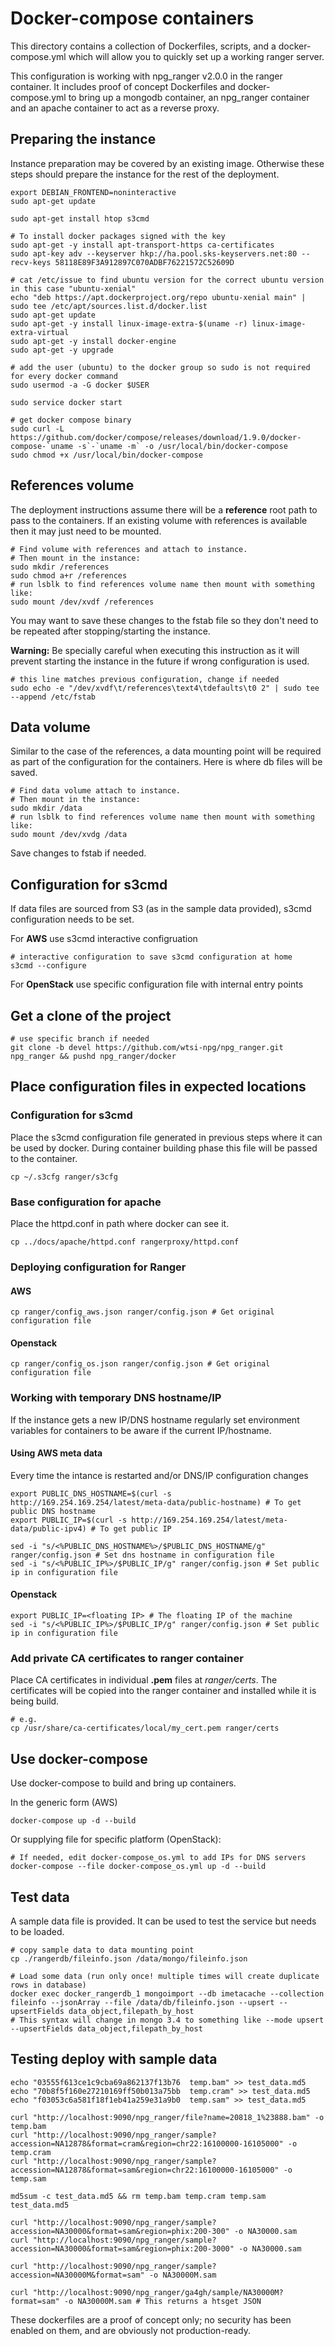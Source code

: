 # Docker-compose containers
This directory contains a collection of Dockerfiles, scripts, and a
docker-compose.yml which will allow you to quickly set up a working ranger
server.

This configuration is working with npg_ranger v2.0.0 in the ranger container. It
includes proof of concept Dockerfiles and docker-compose.yml to bring up a
mongodb container, an npg_ranger container and an apache container to act as a
reverse proxy.

## Preparing the instance
Instance preparation may be covered by an existing image. Otherwise these steps
should prepare the instance for the rest of the deployment.

```
export DEBIAN_FRONTEND=noninteractive
sudo apt-get update

sudo apt-get install htop s3cmd

# To install docker packages signed with the key
sudo apt-get -y install apt-transport-https ca-certificates
sudo apt-key adv --keyserver hkp://ha.pool.sks-keyservers.net:80 --recv-keys 58118E89F3A912897C070ADBF76221572C52609D

# cat /etc/issue to find ubuntu version for the correct ubuntu version in this case "ubuntu-xenial"
echo "deb https://apt.dockerproject.org/repo ubuntu-xenial main" | sudo tee /etc/apt/sources.list.d/docker.list
sudo apt-get update
sudo apt-get -y install linux-image-extra-$(uname -r) linux-image-extra-virtual
sudo apt-get -y install docker-engine
sudo apt-get -y upgrade

# add the user (ubuntu) to the docker group so sudo is not required for every docker command
sudo usermod -a -G docker $USER

sudo service docker start

# get docker compose binary
sudo curl -L https://github.com/docker/compose/releases/download/1.9.0/docker-compose-`uname -s`-`uname -m` -o /usr/local/bin/docker-compose
sudo chmod +x /usr/local/bin/docker-compose
```

## References volume

The deployment instructions assume there will be a **reference** root path to
pass to the containers. If an existing volume with references is available then
it may just need to be mounted.

```
# Find volume with references and attach to instance.
# Then mount in the instance:
sudo mkdir /references
sudo chmod a+r /references
# run lsblk to find references volume name then mount with something like:
sudo mount /dev/xvdf /references
```

You may want to save these changes to the fstab file so they don't need to be
repeated after stopping/starting the instance.

**Warning:** Be specially careful when executing this instruction as it will
prevent starting the instance in the future if wrong configuration is used.

```
# this line matches previous configuration, change if needed
sudo echo -e "/dev/xvdf\t/references\text4\tdefaults\t0 2" | sudo tee --append /etc/fstab
```
## Data volume

Similar to the case of the references, a data mounting point will be
required as part of the configuration for the containers. Here is where
db files will be saved.

```
# Find data volume attach to instance.
# Then mount in the instance:
sudo mkdir /data
# run lsblk to find references volume name then mount with something like:
sudo mount /dev/xvdg /data
```
Save changes to fstab if needed.

## Configuration for s3cmd
If data files are sourced from S3 (as in the sample data provided), s3cmd
configuration needs to be set.

For **AWS** use s3cmd interactive configruation

```
# interactive configuration to save s3cmd configuration at home
s3cmd --configure
```

For **OpenStack** use specific configuration file with internal entry points

## Get a clone of the project

```
# use specific branch if needed
git clone -b devel https://github.com/wtsi-npg/npg_ranger.git npg_ranger && pushd npg_ranger/docker
```

## Place configuration files in expected locations

### Configuration for s3cmd
Place the s3cmd configuration file generated in previous steps where it can
be used by docker. During container building phase this file will be passed to
the container.

```
cp ~/.s3cfg ranger/s3cfg
```

### Base configuration for apache
Place the httpd.conf in path where docker can see it.
```
cp ../docs/apache/httpd.conf rangerproxy/httpd.conf
```

### Deploying configuration for Ranger

#### AWS
```
cp ranger/config_aws.json ranger/config.json # Get original configuration file
```

#### Openstack
```
cp ranger/config_os.json ranger/config.json # Get original configuration file
```

### Working with temporary DNS hostname/IP
If the instance gets a new IP/DNS hostname regularly set environment variables for containers
to be aware if the current IP/hostname.

#### Using AWS meta data
Every time the intance is restarted and/or DNS/IP configuration changes

```
export PUBLIC_DNS_HOSTNAME=$(curl -s http://169.254.169.254/latest/meta-data/public-hostname) # To get public DNS hostname
export PUBLIC_IP=$(curl -s http://169.254.169.254/latest/meta-data/public-ipv4) # To get public IP

sed -i "s/<%PUBLIC_DNS_HOSTNAME%>/$PUBLIC_DNS_HOSTNAME/g" ranger/config.json # Set dns hostname in configuration file
sed -i "s/<%PUBLIC_IP%>/$PUBLIC_IP/g" ranger/config.json # Set public ip in configuration file
```

#### Openstack
```
export PUBLIC_IP=<floating IP> # The floating IP of the machine
sed -i "s/<%PUBLIC_IP%>/$PUBLIC_IP/g" ranger/config.json # Set public ip in configuration file
```

### Add private CA certificates to ranger container
Place CA certificates in individual **.pem** files at *ranger/certs*. The
certificates will be copied into the ranger container and installed while it
is being build.
```
# e.g.
cp /usr/share/ca-certificates/local/my_cert.pem ranger/certs
```

## Use docker-compose
Use docker-compose to build and bring up containers.

In the generic form (AWS)
```
docker-compose up -d --build
```

Or supplying file for specific platform (OpenStack):
```
# If needed, edit docker-compose_os.yml to add IPs for DNS servers
docker-compose --file docker-compose_os.yml up -d --build
```

## Test data
A sample data file is provided. It can be used to test the service but needs to
be loaded.
```
# copy sample data to data mounting point
cp ./rangerdb/fileinfo.json /data/mongo/fileinfo.json

# Load some data (run only once! multiple times will create duplicate rows in database)
docker exec docker_rangerdb_1 mongoimport --db imetacache --collection fileinfo --jsonArray --file /data/db/fileinfo.json --upsert --upsertFields data_object,filepath_by_host
# This syntax will change in mongo 3.4 to something like --mode upsert --upsertFields data_object,filepath_by_host
```

## Testing deploy with sample data

```
echo "03555f613ce1c9cba69a862137f13b76  temp.bam" >> test_data.md5
echo "70b8f5f160e27210169ff50b013a75bb  temp.cram" >> test_data.md5
echo "f03053c6a581f18f1eb41a259e31a9b0  temp.sam" >> test_data.md5

curl "http://localhost:9090/npg_ranger/file?name=20818_1%23888.bam" -o temp.bam
curl "http://localhost:9090/npg_ranger/sample?accession=NA12878&format=cram&region=chr22:16100000-16105000" -o temp.cram
curl "http://localhost:9090/npg_ranger/sample?accession=NA12878&format=sam&region=chr22:16100000-16105000" -o temp.sam

md5sum -c test_data.md5 && rm temp.bam temp.cram temp.sam test_data.md5

curl "http://localhost:9090/npg_ranger/sample?accession=NA30000&format=sam&region=phix:200-300" -o NA30000.sam
curl "http://localhost:9090/npg_ranger/sample?accession=NA30000&format=sam&region=phix:200-3000" -o NA30000.sam

curl "http://localhost:9090/npg_ranger/sample?accession=NA30000M&format=sam" -o NA30000M.sam

curl "http://localhost:9090/npg_ranger/ga4gh/sample/NA30000M?format=sam" -o NA30000M.sam # This returns a htsget JSON
```

These dockerfiles are a proof of concept only; no security has been enabled on
them, and are obviously not production-ready.
